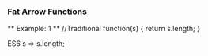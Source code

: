 ### Fat Arrow Functions

** Example: 1 **
//Traditional
function(s) {
return s.length;
}

ES6
s => s.length;
